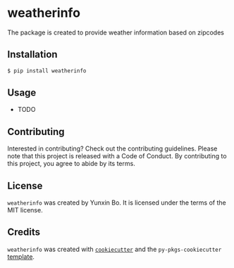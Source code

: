 # weatherinfo

The package is created to provide weather information based on zipcodes

## Installation

```bash
$ pip install weatherinfo
```

## Usage

- TODO

## Contributing

Interested in contributing? Check out the contributing guidelines. Please note that this project is released with a Code of Conduct. By contributing to this project, you agree to abide by its terms.

## License

`weatherinfo` was created by Yunxin Bo. It is licensed under the terms of the MIT license.

## Credits

`weatherinfo` was created with [`cookiecutter`](https://cookiecutter.readthedocs.io/en/latest/) and the `py-pkgs-cookiecutter` [template](https://github.com/py-pkgs/py-pkgs-cookiecutter).
